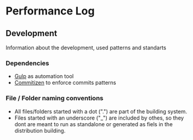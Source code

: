 # Performance Log

## Development

Information about the development, used patterns and standarts

### Dependencies

- [Gulp](https://github.com/gulpjs/gulp) as automation tool
- [Commitizen](https://github.com/commitizen/cz-cli) to enforce commits patterns

### File / Folder naming conventions

 - All files/folders started with a dot (".") are part of the building system.
 - Files started with an underscore ("_") are included by othes, so they dont are meant to run as standalone or generated as fiels in the distribution building.